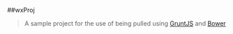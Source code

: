 ##wxProj
>A sample project for the use of being pulled using [GruntJS](http://www.gruntjs.com) and [Bower](http://www.bower.io)
